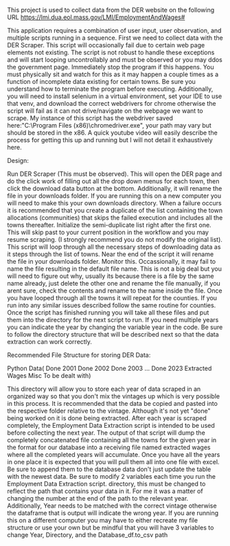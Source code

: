 This project is used to collect data from the DER website on the following URL
https://lmi.dua.eol.mass.gov/LMI/EmploymentAndWages#

This application requires a combination of user input, user observation, and multiple scripts running in a sequence. 
First we need to collect data with the DER Scraper. This script will occasionally fail due to certain web page elements
not existing. The script is not robust to handle these exceptions and will start looping uncontrollably and must be 
observed or you may ddos the government page. Immediately stop the program if this happens. You must physically sit and
watch for this as it may happen a couple times as a function of incomplete data existing for certain towns. Be sure
you understand how to terminate the program before executing. Additionally, you will need to install selenium in a virtual
environment, set your IDE to use that venv, and download the correct webdrivers for chrome otherwise the script will fail
as it can not drive/navigate on the webpage we want to scrape. My instance of this script has the webdriver saved 
here:"C:\Program Files (x86)\chromedriver.exe", your path may vary but should be stored in the x86. A quick youtube 
video will easily describe the process for getting this up and running but I will not detail it exhaustively here.

Design:

Run DER Scraper (This must be observed). This will open the DER page and do the click work of filling out all the drop
down menus for each town, then click the download data button at the bottom. Additionally, it will rename the file in 
your downloads folder. If you are running this on a new computer you will need to make this your own downloads directory.
When a failure occurs it is recommended that you create a duplicate of the list containing
the town allocations (communities) that skips the failed execution and includes all the towns thereafter. Initialize the
semi-duplicate list right after the first one. This will skip past to your current position in the workflow and you may 
resume scraping. (I strongly recommend you do not modify the original list). This script will loop through all the necessary
steps of downloading data as it steps through the list of towns. Near the end of the script it will rename the file
in your downloads folder. Monitor this. Occassionally, it may fail to name the file resulting in the default file name.
This is not a big deal but you will need to figure out why, usually its because there is a file by the same name already,
just delete the other one and rename the file manually, if you arent sure, check the contents and rename to the name inside
the file. Once you have looped through all the towns it will repeat for the counties. If you run into any similar issues
described follow the same routine for counties. Once the script has finished running you will take all these files and 
put them into the directory for the next script to run. If you need multiple years you can indicate the year by changing 
the variable year in the code. Be sure to follow the directory structure that will be described next so that the data
extraction can work correctly.

Recommended File Structure for storing DER Data:

Python Data(
    Done 2001
    Done 2002
    Done 2003
    ...
    Done 2023
    Extracted Wages
    Misc
    To be dealt with)

This directory will allow you to store each year of data scraped in an organized
way so that you don't mix the vintages up which is very possible in this process. 
It is recommended that the data be copied and pasted into the respective folder relative
to the vintage. Although it's not yet "done" being worked on it is done being extracted. 
After each year
is scraped completely, the Employment Data Extraction script is intended to be used before 
collecting the next year. The output of that script will dump the completely concatenated 
file containing all the towns for the given year in the format for our database into a receiving file
named extracted wages
where all the completed years will accumulate. Once you have all the years in one place it is expected 
that you will pull them all into one file with excel. Be sure to append them to the database data
don't just update the table with the newest data. Be sure to modify 2 variables each time you run the
Employment Data Extraction script. directory, this must be changed to reflect the path that contains
your data in it. For me it was a matter of changing the number at the end of the path to the 
relevant year. Additionally, Year needs to be matched with the correct vintage otherwise the dataframe
that is output will indicate the wrong year. If you are running this on a different computer you may have
to either recreate my file structure or use your own but be mindful that you will have 3 variables to change
Year, Directory, and the Database_df.to_csv path







